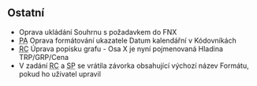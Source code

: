 ﻿---
categories: [fenix]
layout: fenix
---

## Ostatní
<ul>
<li>Oprava ukládání Souhrnu s požadavkem do FNX</li>
<li><abbr title="Postanalýza">PA</abbr> Oprava formátování ukazatele Datum kalendářní v Kódovníkách</li>
<li><abbr title="Reachové křivky">RC</abbr> Úprava popisku grafu - Osa X je nyní pojmenovaná Hladina TRP/GRP/Cena </li>
<li>V zadání <abbr title="Reachové křivky">RC</abbr> a <abbr title="Strategický plán">SP</abbr> se vrátila závorka obsahující výchozí název Formátu, pokud ho uživatel upravil</li>
</ul>
